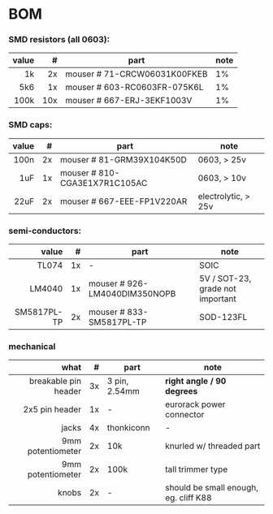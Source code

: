 
# BOM

### SMD resistors (all 0603):

| value | # | part | note |
| ---: | ---: | --- |  --- |
| 1k | 2x | mouser # 71-CRCW06031K00FKEB | 1% |
| 5k6 | 1x | mouser # 603-RC0603FR-075K6L | 1% |
| 100k |  10x | mouser # 667-ERJ-3EKF1003V | 1% |

### SMD caps:

| value | # | part | note |
| ---: | ---: | --- |  --- |
| 100n | 2x | mouser # 81-GRM39X104K50D | 0603, > 25v |
| 1uF | 1x | mouser # 810-CGA3E1X7R1C105AC | 0603, > 10v |
| 22uF | 2x | mouser # 667-EEE-FP1V220AR | electrolytic, > 25v |

### semi-conductors:

| value | # | part | note |
| ---: | ---: | --- |  --- |
| TL074 | 1x | - | SOIC |
| LM4040  | 1x | mouser # 926-LM4040DIM350NOPB |  5V / SOT-23, grade not important |
| SM5817PL-TP | 2x | mouser # 833-SM5817PL-TP | SOD-123FL |

### mechanical 

| what  | # | part | note |
| ---: | ---: | --- |  --- |
| breakable pin header | 3x | 3 pin, 2.54mm | **right angle / 90 degrees** |
| 2x5 pin header | 1x | - | eurorack power connector |
| jacks | 4x | thonkiconn | - |
| 9mm potentiometer | 2x | 10k | knurled w/ threaded part |
| 9mm potentiometer | 2x | 100k | tall trimmer type |
| knobs | 2x | - | should be small enough, eg. cliff K88 |
